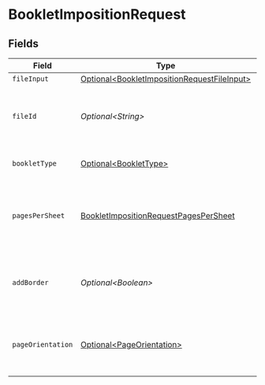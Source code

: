 # BookletImpositionRequest


## Fields

| Field                                                                                                        | Type                                                                                                         | Required                                                                                                     | Description                                                                                                  | Example                                                                                                      |
| ------------------------------------------------------------------------------------------------------------ | ------------------------------------------------------------------------------------------------------------ | ------------------------------------------------------------------------------------------------------------ | ------------------------------------------------------------------------------------------------------------ | ------------------------------------------------------------------------------------------------------------ |
| `fileInput`                                                                                                  | [Optional\<BookletImpositionRequestFileInput>](../../models/components/BookletImpositionRequestFileInput.md) | :heavy_minus_sign:                                                                                           | N/A                                                                                                          |                                                                                                              |
| `fileId`                                                                                                     | *Optional\<String>*                                                                                          | :heavy_minus_sign:                                                                                           | File ID for server-side files (can be used instead of fileInput)                                             | a1b2c3d4-5678-90ab-cdef-ghijklmnopqr                                                                         |
| `bookletType`                                                                                                | [Optional\<BookletType>](../../models/components/BookletType.md)                                             | :heavy_minus_sign:                                                                                           | The booklet type to create.                                                                                  |                                                                                                              |
| `pagesPerSheet`                                                                                              | [BookletImpositionRequestPagesPerSheet](../../models/components/BookletImpositionRequestPagesPerSheet.md)    | :heavy_check_mark:                                                                                           | The number of pages to fit onto a single sheet in the output PDF.                                            |                                                                                                              |
| `addBorder`                                                                                                  | *Optional\<Boolean>*                                                                                         | :heavy_minus_sign:                                                                                           | Boolean for if you wish to add border around the pages                                                       |                                                                                                              |
| `pageOrientation`                                                                                            | [Optional\<PageOrientation>](../../models/components/PageOrientation.md)                                     | :heavy_minus_sign:                                                                                           | The page orientation for the output booklet sheets.                                                          |                                                                                                              |